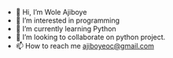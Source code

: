 - 👋 Hi, I’m Wole Ajiboye
- 👀 I’m interested in programming
- 🌱 I’m currently learning Python
- 💞️ I’m looking to collaborate on python project.
- 📫 How to reach me ajiboyeoc@gmail.com

<!---
ajiboyeoc/ajiboyeoc is a ✨ special ✨ repository because its `README.md` (this file) appears on your GitHub profile.
You can click the Preview link to take a look at your changes.
--->

